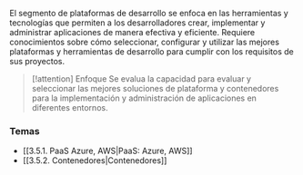 El segmento de plataformas de desarrollo se enfoca en las herramientas y tecnologías que permiten a los desarrolladores crear, implementar y administrar aplicaciones de manera efectiva y eficiente. Requiere conocimientos sobre cómo seleccionar, configurar y utilizar las mejores plataformas y herramientas de desarrollo para cumplir con los requisitos de sus proyectos. 

> [!attention] Enfoque
> Se evalua la capacidad para evaluar y seleccionar las mejores soluciones de plataforma y contenedores para la implementación y administración de aplicaciones en diferentes entornos.
### Temas
* [[3.5.1. PaaS Azure, AWS|PaaS: Azure, AWS]]
* [[3.5.2. Contenedores|Contenedores]]